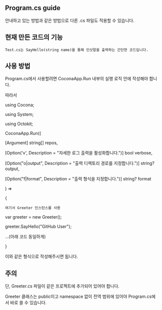 
## Program.cs guide

안내하고 있는 방법과 같은 방법으로 다른 .cs 파일도 적용할 수 있습니다.

## 현재 만든 코드의 기능

`Test.cs는 SayHello(string name)을 통해 인삿말을 출력하는 간단한 코드입니다.`

## 사용 방법

Program.cs에서 사용할려면 CoconaApp.Run 내부의 실행 로직 안에 작성해야 합니다.

따라서

using Cocona;

using System;

using Octokit;

CoconaApp.Run((
    
  [Argument] string[] repos,
    
  [Option('v', Description = "자세한 로그 출력을 활성화합니다.")] bool verbose,
    
  [Option("o|output", Description = "출력 디렉토리 경로를 지정합니다.")] string? output,
    
   [Option("f|format", Description = "출력 형식을 지정합니다.")] string? format
    
) =>

{

   `여기서 Greeter 인스턴스를 사용`
   
   var greeter = new Greeter();
  
   greeter.SayHello("GitHub User");
    
  ...(아래 코드 동일하게)

  }


이와 같은 형식으로 작성해주시면 됩니다.

## 주의

단, Greeter.cs 파일이 같은 프로젝트에 추가되어 있어야 합니다.

Greeter 클래스는 public이고 namespace 없이 전역 범위에 있어야 Program.cs에서 바로 쓸 수 있습니다.
    
